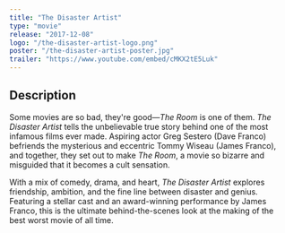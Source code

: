 ```yaml
---
title: "The Disaster Artist"
type: "movie"
release: "2017-12-08"
logo: "/the-disaster-artist-logo.png"
poster: "/the-disaster-artist-poster.jpg"
trailer: "https://www.youtube.com/embed/cMKX2tE5Luk"
---
```


## Description

Some movies are so bad, they're good—*The Room* is one of them. *The Disaster Artist* tells the unbelievable true story behind one of the most infamous films ever made. Aspiring actor Greg Sestero (Dave Franco) befriends the mysterious and eccentric Tommy Wiseau (James Franco), and together, they set out to make *The Room*, a movie so bizarre and misguided that it becomes a cult sensation.

With a mix of comedy, drama, and heart, *The Disaster Artist* explores friendship, ambition, and the fine line between disaster and genius. Featuring a stellar cast and an award-winning performance by James Franco, this is the ultimate behind-the-scenes look at the making of the best worst movie of all time.
